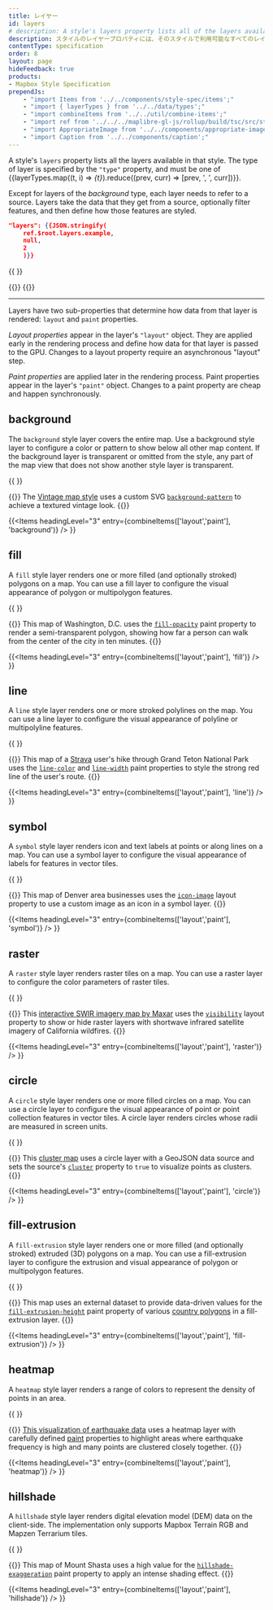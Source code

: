 ```yaml
---
title: レイヤー
id: layers
# description: A style's layers property lists all of the layers available in that style.
description: スタイルのレイヤープロパティには、そのスタイルで利用可能なすべてのレイヤーがリストアップされます。
contentType: specification
order: 8
layout: page
hideFeedback: true
products:
- Mapbox Style Specification
prependJs:
    - "import Items from '../../components/style-spec/items';"
    - "import { layerTypes } from '../../data/types';"
    - "import combineItems from '../../util/combine-items';"
    - "import ref from '../../../maplibre-gl-js/rollup/build/tsc/src/style-spec/reference/latest';"
    - "import AppropriateImage from '../../components/appropriate-image';"
    - "import Caption from '../../components/caption';"
---
```


A style's `layers` property lists all the layers available in that style. The type of layer is specified by the `"type"` property, and must be one of {{layerTypes.map((t, i) => <var key={i}>{t}</var>).reduce((prev, curr) => [prev, ', ', curr])}}.

Except for layers of the <var>background</var> type, each layer needs to refer to a source. Layers take the data that they get from a source, optionally filter features, and then define how those features are styled.

```json
"layers": {{JSON.stringify(
    ref.$root.layers.example,
    null,
    2
    )}}
```

<!--
START GENERATED CONTENT:
Content in this section is generated directly using the MapLibre Style
Specification. To update any content displayed in this section, make edits to:
https://github.com/maplibre/maplibre-gl-js/blob/main/src/style-spec/reference/v8.json.
-->
{{ <Items entry={ref.layer} />}}
<!-- END GENERATED CONTENT -->

{{<a id="layout-property" className="anchor" />}}
{{<a id="paint-property" className="anchor" />}}

<hr className='my36' />

Layers have two sub-properties that determine how data from that layer is rendered: `layout` and `paint` properties.

_Layout properties_ appear in the layer's `"layout"` object. They are applied early in the rendering process and define how data for that layer is passed to the GPU. Changes to a layout property require an asynchronous "layout" step.

_Paint properties_ are applied later in the rendering process. Paint properties appear in the layer's `"paint"` object. Changes to a paint property are cheap and happen synchronously.

<!--
START GENERATED CONTENT:
Content in this section is generated directly using the MapLibre Style
Specification. To update any content displayed in this section, make edits to:
https://github.com/maplibre/maplibre-gl-js/blob/main/src/style-spec/reference/v8.json.
-->

## background

The `background` style layer covers the entire map. Use a background style layer to configure a color or pattern to show below all other map content. If the background layer is transparent or omitted from the style, any part of the map view that does not show another style layer is transparent.

{{
  <AppropriateImage
    imageId="layer-background"
    alt="Vintage map style with a brown halftone background pattern."
  />
}}

{{<Caption>}}
The [Vintage map style](https://blog.mapbox.com/designing-the-vintage-style-in-mapbox-studio-9da4aa2a627f) uses a custom SVG [`background-pattern`](/maplibre-gl-js-docs/style-spec/layers/#paint-background-background-pattern) to achieve a textured vintage look.
{{</Caption>}}

{{<Items headingLevel="3" entry={combineItems(['layout','paint'], 'background')} /> }}

## fill

A `fill` style layer renders one or more filled (and optionally stroked) polygons on a map. You can use a fill layer to configure the visual appearance of polygon or multipolygon features.

{{
  <AppropriateImage
    imageId="layer-fill"
    alt="Map of Washington, D.C. with a purple isochrone polygon in the center."
  />
}}

{{<Caption>}}
This map of Washington, D.C. uses the [`fill-opacity`](/maplibre-gl-js-docs/style-spec/layers/#paint-fill-fill-opacity) paint property to render a semi-transparent polygon, showing how far a person can walk from the center of the city in ten minutes.
{{</Caption>}}

{{<Items headingLevel="3" entry={combineItems(['layout','paint'], 'fill')} /> }}

## line

A `line` style layer renders one or more stroked polylines on the map. You can use a line layer to configure the visual appearance of polyline or multipolyline features.

{{
  <AppropriateImage
    imageId="layer-line"
    alt="Outdoors style map with a red line showing a hiking path."
  />
}}

{{<Caption>}}
This map of a [Strava](https://blog.mapbox.com/strava-launches-gorgeous-new-outdoor-maps-977c74cf37f9) user's hike through Grand Teton National Park uses the [`line-color`](/maplibre-gl-js-docs/style-spec/layers/#paint-line-line-color) and [`line-width`](/maplibre-gl-js-docs/style-spec/layers/#paint-line-line-width) paint properties to style the strong red line of the user's route.
{{</Caption>}}

{{<Items headingLevel="3" entry={combineItems(['layout','paint'], 'line')} /> }}

## symbol

A `symbol` style layer renders icon and text labels at points or along lines on a map. You can use a symbol layer to configure the visual appearance of labels for features in vector tiles.

{{
  <AppropriateImage
    imageId="layer-symbol"
    alt="Map with thirty shopping bag icons, color-coded red, orange, and green."
  />
}}

{{<Caption>}}
This map of Denver area businesses uses the [`icon-image`](/maplibre-gl-js-docs/style-spec/layers/#layout-symbol-icon-image) layout property to use a custom image as an icon in a symbol layer.
{{</Caption>}}

{{<Items headingLevel="3" entry={combineItems(['layout','paint'], 'symbol')} /> }}

## raster

A `raster` style layer renders raster tiles on a map. You can use a raster layer to configure the color parameters of raster tiles.

{{
  <AppropriateImage
    imageId="layer-raster"
    alt="Shortwave infrared imagery of California wildfires overlayed near the city of Morgan Hill."
  />
}}

{{<Caption>}}
This [interactive SWIR imagery map by Maxar](https://blog.maxar.com/news-events/2020/maxar-and-mapbox-release-interactive-swir-imagery-map-of-california-wildfires?utm_source=mapbox&utm_medium=blog&utm_campaign=ca-wildfires-2020-map) uses the [`visibility`](/maplibre-gl-js-docs/style-spec/layers/#layout-raster-visibility) layout property to show or hide raster layers with shortwave infrared satellite imagery of California wildfires.
{{</Caption>}}

{{<Items headingLevel="3" entry={combineItems(['layout','paint'], 'raster')} /> }}

## circle

A `circle` style layer renders one or more filled circles on a map. You can use a circle layer to configure the visual appearance of point or point collection features in vector tiles. A circle layer renders circles whose radii are measured in screen units.

{{
  <AppropriateImage
    imageId="layer-circle"
    alt="Map with circles of different sizes and colors."
  />
}}

{{<Caption>}}
This [cluster map](/maplibre-gl-js-docs/example/cluster/) uses a circle layer with a GeoJSON data source and sets the source's [`cluster`](/maplibre-gl-js-docs/style-spec/sources/#geojson-cluster) property to `true` to visualize points as clusters.
{{</Caption>}}

{{<Items headingLevel="3" entry={combineItems(['layout','paint'], 'circle')} /> }}

## fill-extrusion

A `fill-extrusion` style layer renders one or more filled (and optionally stroked) extruded (3D) polygons on a map. You can use a fill-extrusion layer to configure the extrusion and visual appearance of polygon or multipolygon features.

{{
  <AppropriateImage
    imageId="layer-fill-extrusion"
    alt="Map of Europe and North Africa with countries extruded to various heights."
  />
}}

{{<Caption>}}
This map uses an external dataset to provide data-driven values for the [`fill-extrusion-height`](/maplibre-gl-js-docs/style-spec/layers/#paint-fill-extrusion-fill-extrusion-height) paint property of various [country polygons](https://blog.mapbox.com/high-resolution-administrative-country-polygons-in-studio-57cf4abb0768) in a fill-extrusion layer.
{{</Caption>}}

{{<Items headingLevel="3" entry={combineItems(['layout','paint'], 'fill-extrusion')} /> }}

## heatmap

A `heatmap` style layer renders a range of colors to represent the density of points in an area.

{{
  <AppropriateImage
    imageId="layer-heatmap"
    alt="Dark map with a heatmap layer glowing red inside and white outside."
  />
}}

{{<Caption>}}
[This visualization of earthquake data](/maplibre-gl-js-docs/example/heatmap-layer/) uses a heatmap layer with carefully defined [paint](/maplibre-gl-js-docs/style-spec/layers/#paint-property) properties to highlight areas where earthquake frequency is high and many points are clustered closely together.
{{</Caption>}}

{{<Items headingLevel="3" entry={combineItems(['layout','paint'], 'heatmap')} /> }}

## hillshade

A `hillshade` style layer renders digital elevation model (DEM) data on the client-side. The implementation only supports Mapbox Terrain RGB and Mapzen Terrarium tiles.

{{
  <AppropriateImage
    imageId="layer-hillshade"
    alt="Map of Mount Shasta rising up with striking texture and shading."
  />
}}

{{<Caption>}}
This map of Mount Shasta uses a high value for the [`hillshade-exaggeration`](/maplibre-gl-js-docs/style-spec/layers/#paint-hillshade-hillshade-exaggeration) paint property to apply an intense shading effect.
{{</Caption>}}

{{<Items headingLevel="3" entry={combineItems(['layout','paint'], 'hillshade')} /> }}

<!-- END GENERATED CONTENT -->
